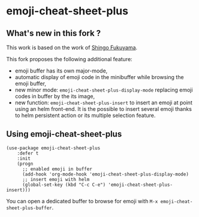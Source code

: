 # emoji-cheat-sheet-plus

## What's new in this fork ?

This work is based on the work of [Shingo Fukuyama][upstream].

This fork proposes the following additional feature:

- emoji buffer has its own major-mode,
- automatic display of emoji code in the minibuffer while browsing the
  emoji buffer,
- new minor mode: `emoji-cheat-sheet-plus-display-mode` replacing emoji codes
  in buffer by the its image,
- new function: `emoji-cheat-sheet-plus-insert` to insert an emoji at point
  using an helm front-end. It is the possible to insert several emoji thanks
  to helm persistent action or its multiple selection feature.

## Using emoji-cheat-sheet-plus

```elisp
(use-package emoji-cheat-sheet-plus
    :defer t
    :init
    (progn
      ;; enabled emoji in buffer
      (add-hook 'org-mode-hook 'emoji-cheat-sheet-plus-display-mode)
      ;; insert emoji with helm
      (global-set-key (kbd "C-c C-e") 'emoji-cheat-sheet-plus-insert)))
```

You can open a dedicated buffer to browse for emoji with
`M-x emoji-cheat-sheet-plus-buffer`.

[upstream]: https://github.com/ShingoFukuyama/emacs-emoji-cheat-sheet
